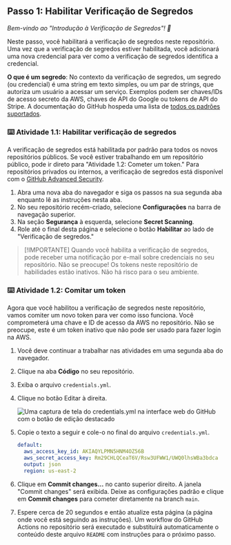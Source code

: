 ## Passo 1: Habilitar Verificação de Segredos

_Bem-vindo ao "Introdução à Verificação de Segredos"! :wave:_

Neste passo, você habilitará a verificação de segredos neste repositório. Uma vez que a verificação de segredos estiver habilitada, você adicionará uma nova credencial para ver como a verificação de segredos identifica a credencial.

**O que é um segredo**: No contexto da verificação de segredos, um segredo (ou credencial) é uma string em texto simples, ou um par de strings, que autoriza um usuário a acessar um serviço. Exemplos podem ser chaves/IDs de acesso secreto da AWS, chaves de API do Google ou tokens de API do Stripe. A documentação do GitHub hospeda uma lista de [todos os padrões suportados](https://docs.github.com/en/code-security/secret-scanning/secret-scanning-patterns#supported-secrets).

### :keyboard: Atividade 1.1: Habilitar verificação de segredos

A verificação de segredos está habilitada por padrão para todos os novos repositórios públicos. Se você estiver trabalhando em um repositório público, pode ir direto para "Atividade 1.2: Cometer um token." Para repositórios privados ou internos, a verificação de segredos está disponível com o [GitHub Advanced Security](https://docs.github.com/en/enterprise-cloud@latest/get-started/learning-about-github/about-github-advanced-security).

1. Abra uma nova aba do navegador e siga os passos na sua segunda aba enquanto lê as instruções nesta aba.
2. No seu repositório recém-criado, selecione **Configurações** na barra de navegação superior.
3. Na seção **Segurança** à esquerda, selecione **Secret Scanning**.
4. Role até o final desta página e selecione o botão **Habilitar** ao lado de "Verificação de segredos."

> [!IMPORTANTE]
> Quando você habilita a verificação de segredos, pode receber uma notificação por e-mail sobre credenciais no seu repositório. Não se preocupe! Os tokens neste repositório de habilidades estão inativos. Não há risco para o seu ambiente.

### :keyboard: Atividade 1.2: Comitar um token

Agora que você habilitou a verificação de segredos neste repositório, vamos comiter um novo token para ver como isso funciona. Você comprometerá uma chave e ID de acesso da AWS no repositório. Não se preocupe, este é um token inativo que não pode ser usado para fazer login na AWS.

1. Você deve continuar a trabalhar nas atividades em uma segunda aba do navegador.
2. Clique na aba **Código** no seu repositório.
3. Exiba o arquivo `credentials.yml`.
4. Clique no botão Editar à direita.

    ![Uma captura de tela do credentials.yml na interface web do GitHub com o botão de edição destacado](/images/edit-credentials-file.png)

5. Copie o texto a seguir e cole-o no final do arquivo `credentials.yml`.

    ```yaml
    default:
      aws_access_key_id: AKIAQYLPMN5HNM4OZ56B
      aws_secret_access_key: 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
      output: json
      region: us-east-2
    ```

6. Clique em **Commit changes...** no canto superior direito. A janela "Commit changes" será exibida. Deixe as configurações padrão e clique em **Commit changes** para cometer diretamente na branch `main`.
7. Espere cerca de 20 segundos e então atualize esta página (a página onde você está seguindo as instruções). Um workflow do GitHub Actions no repositório será executado e substituirá automaticamente o conteúdo deste arquivo `README` com instruções para o próximo passo.
